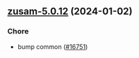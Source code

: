 

## [zusam-5.0.12](https://github.com/truecharts/charts/compare/zusam-5.0.11...zusam-5.0.12) (2024-01-02)

### Chore



- bump common ([#16751](https://github.com/truecharts/charts/issues/16751))
